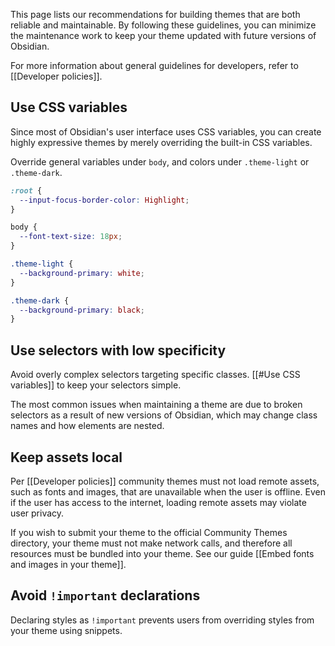 This page lists our recommendations for building themes that are both reliable and maintainable. By following these guidelines, you can minimize the maintenance work to keep your theme updated with future versions of Obsidian.

For more information about general guidelines for developers, refer to [[Developer policies]].

## Use CSS variables

Since most of Obsidian's user interface uses CSS variables, you can create highly expressive themes by merely overriding the built-in CSS variables.

Override general variables under `body`, and colors under `.theme-light` or `.theme-dark`.

```css
:root {
  --input-focus-border-color: Highlight;
}

body {
  --font-text-size: 18px;
}

.theme-light {
  --background-primary: white;
}

.theme-dark {
  --background-primary: black;
}
```

## Use selectors with low specificity

Avoid overly complex selectors targeting specific classes. [[#Use CSS variables]] to keep your selectors simple.

The most common issues when maintaining a theme are due to broken selectors as a result of new versions of Obsidian, which may change class names and how elements are nested.

## Keep assets local

Per [[Developer policies]] community themes must not load remote assets, such as fonts and images, that are unavailable when the user is offline. Even if the user has access to the internet, loading remote assets may violate user privacy.

If you wish to submit your theme to the official Community Themes directory, your theme must not make network calls, and therefore all resources must be bundled into your theme. See our guide [[Embed fonts and images in your theme]].

## Avoid `!important` declarations

Declaring styles as `!important` prevents users from overriding styles from your theme using snippets.
